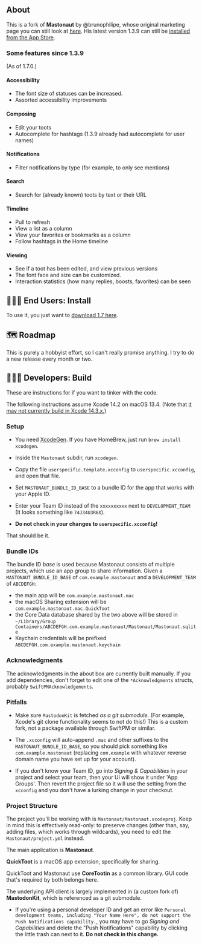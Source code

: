 ## About

This is a fork of **Mastonaut** by @brunophilipe, whose original marketing page
you can still look at [here](https://mastonaut.app). His latest version 1.3.9
can still be [installed from the App Store](https://apps.apple.com/us/app/mastonaut/id1450757574).

### Some features since 1.3.9

(As of 1.7.0.)

#### Accessibility

* The font size of statuses can be increased.
* Assorted accessibility improvements

#### Composing

* Edit your toots
* Autocomplete for hashtags (1.3.9 already had autocomplete for user names)

#### Notifications

* Filter notifications by type (for example, to only see mentions)

#### Search

* Search for (already known) toots by text or their URL

#### Timeline

* Pull to refresh
* View a list as a column
* View your favorites or bookmarks as a column
* Follow hashtags in the Home timeline

#### Viewing

* See if a toot has been edited, and view previous versions
* The font face and size can be customized.
* Interaction statistics (how many replies, boosts, favorites) can be seen

## 👩🏽‍💻 End Users: Install

To use it, you just want to [download 1.7 here](https://github.com/chucker/Mastonaut/releases/download/app-1.7.0/Mastonaut-1.7.0.zip).

## 🗺️ Roadmap

This is purely a hobbyist effort, so I can't really promise anything. I try to do a new release every month or two.

## 👩🏻‍🌾 Developers: Build

These are instructions for if you want to tinker with the code.

The following instructions assume Xcode 14.2 on macOS 13.4. (Note that [it may
not currently build in Xcode 14.3.x.](https://github.com/chucker/Mastonaut/issues/123))

### Setup

- You need [XcodeGen](https://github.com/yonaskolb/XcodeGen). If you have HomeBrew, just run `brew install xcodegen`.

- Inside the `Mastonaut` subdir, run `xcodegen`.

- Copy the file `userspecific.template.xcconfig` to `userspecific.xcconfig`,
and open that file.

- Set `MASTONAUT_BUNDLE_ID_BASE` to a bundle ID for the app that works with
your Apple ID.

- Enter your Team ID instead of the `xxxxxxxxxx` next to `DEVELOPMENT_TEAM` (It
looks something like `74J34U3R6X`).

- **Do not check in your changes to `userspecific.xcconfig`!**

That should be it.

### Bundle IDs

The bundle ID _base_ is used because Mastonaut consists of multiple projects,
which use an app group to share information. Given a `MASTONAUT_BUNDLE_ID_BASE`
of `com.example.mastonaut` and a `DEVELOPMENT_TEAM` of `ABCDEFGH`:

- the main app will be `com.example.mastonaut.mac`
- the macOS Sharing extension will be `com.example.mastonaut.mac.QuickToot`
- the Core Data database shared by the two above will be stored in
`~/Library/Group Containers/ABCDEFGH.com.example.mastonaut/Mastonaut/Mastonaut.sqlite`
- Keychain credentials will be prefixed `ABCDEFGH.com.example.mastonaut.keychain`

### Acknowledgments

The acknowledgments in the about box are currently built manually. If you add
dependencies, don't forget to edit one of the `*Acknowledgments` structs,
probably `SwiftPMAcknowledgements`.

### Pitfalls

- Make sure `MastodonKit` is fetched _as a git submodule_. (For example,
Xcode's git clone functionality seems to not do this!) This is a custom fork,
not a package available through SwiftPM or similar.

- The `.xcconfig` will auto-append `.mac` and other suffixes to the
`MASTONAUT_BUNDLE_ID_BASE`, so you should pick something like
`com.example.mastonaut` (replacing `com.example` with whatever reverse domain
name you have set up for your account).

- If you don't know your Team ID, go into _Signing & Capabilities_ in your
project and select your team, then your UI will show it under 'App Groups'.
Then revert the project file so it will use the setting from the `xcconfig` and
you don't have a lurking change in your checkout.

### Project Structure

The project you'll be working with is `Mastonaut/Mastonaut.xcodeproj`. Keep in
mind this is effectively read-only: to preserve changes (other than, say,
adding files, which works through wildcards), you need to edit the
`Mastonaut/project.yml` instead.

The main application is **Mastonaut**.

**QuickToot** is a macOS app extension, specifically for sharing.

QuickToot and Mastonaut use **CoreTootin** as a common library. GUI code that's
required by both belongs here.

The underlying API client is largely implemented in (a custom fork of)
**MastodonKit**, which is referenced as a git submodule.

- If you're using a personal developer ID and get an error like `Personal
development teams, including "Your Name Here", do not support the Push
Notifications capability.`, you may have to go _Signing and Capabilities_ and
delete the "Push Notifications" capability by clicking the little
trash can next to it. **Do not check in this change.**
